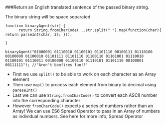 ###Return an English translated sentence of the passed binary string.

The binary string will be space separated.

```
function binaryAgent(str) {
      return String.fromCharCode(...str.split(" ").map(function(char){ return parseInt(char, 2); }));

}

binaryAgent("01000001 01110010 01100101 01101110 00100111 01110100 00100000 01100010 01101111 01101110 01100110 01101001 01110010 01100101 01110011 00100000 01100110 01110101 01101110 00100001 00111111"); //"Aren't bonfires fun!?"
```
* First we use `split()` to be able to work on each character as an Array element
* Then use `map()` to process each element from binary to decimal using `pareseInt()`
* Last we can use `String.fromCharCode()` to convert each ASCII number into the corresponding character
* However `fromCharCode()` expects a series of numbers rather than an Array! We can use ES6 Spread Operator to pass in an Array of numbers as individual numbers. See here for more info; Spread Operator